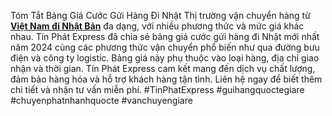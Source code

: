 Tóm Tắt Bảng Giá Cước Gửi Hàng Đi Nhật
Thị trường vận chuyển hàng từ **[Việt Nam đi Nhật Bản](https://tinphatexpress.vn/tin-tuc/bang-gia-cuoc-gui-hang-di-nhat/)** đa dạng, với nhiều phương thức và mức giá khác nhau. Tín Phát Express đã chia sẻ bảng giá cước gửi hàng đi Nhật mới nhất năm 2024 cùng các phương thức vận chuyển phổ biến như qua đường bưu điện và công ty logistic. Bảng giá này phụ thuộc vào loại hàng, địa chỉ giao nhận và thời gian. Tín Phát Express cam kết mang đến dịch vụ chất lượng, đảm bảo hàng hóa và hỗ trợ khách hàng tận tình. Liên hệ ngay để biết thêm chi tiết và nhận tư vấn miễn phí.
#TinPhatExpress #guihangquoctegiare #chuyenphatnhanhquocte #vanchuyengiare